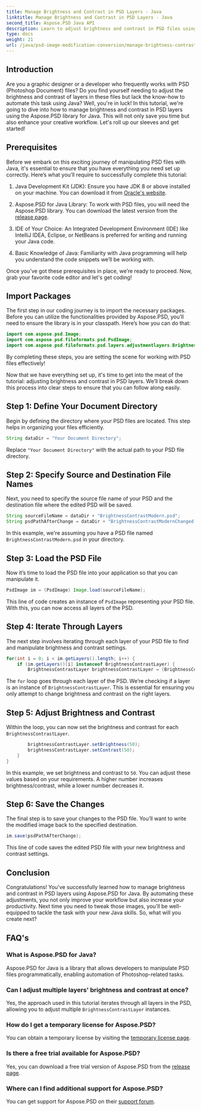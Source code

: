 ```yaml
---
title: Manage Brightness and Contrast in PSD Layers - Java
linktitle: Manage Brightness and Contrast in PSD Layers - Java
second_title: Aspose.PSD Java API
description: Learn to adjust brightness and contrast in PSD files using Aspose.PSD for Java effortlessly. Ideal for developers and graphic designers.
type: docs
weight: 21
url: /java/psd-image-modification-conversion/manage-brightness-contrast-psd-layers/
---
```

## Introduction

Are you a graphic designer or a developer who frequently works with PSD (Photoshop Document) files? Do you find yourself needing to adjust the brightness and contrast of layers in these files but lack the know-how to automate this task using Java? Well, you're in luck! In this tutorial, we're going to dive into how to manage brightness and contrast in PSD layers using the Aspose.PSD library for Java. This will not only save you time but also enhance your creative workflow. Let's roll up our sleeves and get started!

## Prerequisites

Before we embark on this exciting journey of manipulating PSD files with Java, it's essential to ensure that you have everything you need set up correctly. Here’s what you’ll require to successfully complete this tutorial:

1. Java Development Kit (JDK): Ensure you have JDK 8 or above installed on your machine. You can download it from [Oracle's website](https://www.oracle.com/java/technologies/javase-jdk8-downloads.html).

2. Aspose.PSD for Java Library: To work with PSD files, you will need the Aspose.PSD library. You can download the latest version from the [release page](https://releases.aspose.com/psd/java/).

3. IDE of Your Choice: An Integrated Development Environment (IDE) like IntelliJ IDEA, Eclipse, or NetBeans is preferred for writing and running your Java code.

4. Basic Knowledge of Java: Familiarity with Java programming will help you understand the code snippets we’ll be working with.

Once you’ve got these prerequisites in place, we’re ready to proceed. Now, grab your favorite code editor and let's get coding!

## Import Packages

The first step in our coding journey is to import the necessary packages. Before you can utilize the functionalities provided by Aspose.PSD, you’ll need to ensure the library is in your classpath. Here’s how you can do that:

```java
import com.aspose.psd.Image;
import com.aspose.psd.fileformats.psd.PsdImage;
import com.aspose.psd.fileformats.psd.layers.adjustmentlayers.BrightnessContrastLayer;
```

By completing these steps, you are setting the scene for working with PSD files effectively!

Now that we have everything set up, it's time to get into the meat of the tutorial: adjusting brightness and contrast in PSD layers. We’ll break down this process into clear steps to ensure that you can follow along easily.

## Step 1: Define Your Document Directory

Begin by defining the directory where your PSD files are located. This step helps in organizing your files efficiently.

```java
String dataDir = "Your Document Directory";
```

Replace `"Your Document Directory"` with the actual path to your PSD file directory.

## Step 2: Specify Source and Destination File Names

Next, you need to specify the source file name of your PSD and the destination file where the edited PSD will be saved.

```java
String sourceFileName = dataDir + "BrightnessContrastModern.psd";
String psdPathAfterChange = dataDir + "BrightnessContrastModernChanged.psd";
```

In this example, we're assuming you have a PSD file named `BrightnessContrastModern.psd` in your directory.

## Step 3: Load the PSD File

Now it’s time to load the PSD file into your application so that you can manipulate it.

```java
PsdImage im = (PsdImage) Image.load(sourceFileName);
```

This line of code creates an instance of `PsdImage` representing your PSD file. With this, you can now access all layers of the PSD.

## Step 4: Iterate Through Layers

The next step involves iterating through each layer of your PSD file to find and manipulate brightness and contrast settings.

```java
for(int i = 0; i < im.getLayers().length; i++) {
    if (im.getLayers()[i] instanceof BrightnessContrastLayer) {
        BrightnessContrastLayer brightnessContrastLayer = (BrightnessContrastLayer)im.getLayers()[i];
```

The `for` loop goes through each layer of the PSD. We’re checking if a layer is an instance of `BrightnessContrastLayer`. This is essential for ensuring you only attempt to change brightness and contrast on the right layers.

## Step 5: Adjust Brightness and Contrast

Within the loop, you can now set the brightness and contrast for each `BrightnessContrastLayer`. 

```java
        brightnessContrastLayer.setBrightness(50);
        brightnessContrastLayer.setContrast(50);
    }
}
```

In this example, we set brightness and contrast to `50`. You can adjust these values based on your requirements. A higher number increases brightness/contrast, while a lower number decreases it.

## Step 6: Save the Changes

The final step is to save your changes to the PSD file. You’ll want to write the modified image back to the specified destination.

```java
im.save(psdPathAfterChange);
```

This line of code saves the edited PSD file with your new brightness and contrast settings.

## Conclusion

Congratulations! You've successfully learned how to manage brightness and contrast in PSD layers using Aspose.PSD for Java. By automating these adjustments, you not only improve your workflow but also increase your productivity. Next time you need to tweak those images, you'll be well-equipped to tackle the task with your new Java skills. So, what will you create next?

## FAQ's

### What is Aspose.PSD for Java?
Aspose.PSD for Java is a library that allows developers to manipulate PSD files programmatically, enabling automation of Photoshop-related tasks.

### Can I adjust multiple layers' brightness and contrast at once?
Yes, the approach used in this tutorial iterates through all layers in the PSD, allowing you to adjust multiple `BrightnessContrastLayer` instances.

### How do I get a temporary license for Aspose.PSD?
You can obtain a temporary license by visiting the [temporary license page](https://purchase.aspose.com/temporary-license/).

### Is there a free trial available for Aspose.PSD?
Yes, you can download a free trial version of Aspose.PSD from the [release page](https://releases.aspose.com/).

### Where can I find additional support for Aspose.PSD?
You can get support for Aspose.PSD on their [support forum](https://forum.aspose.com/c/psd/34).
